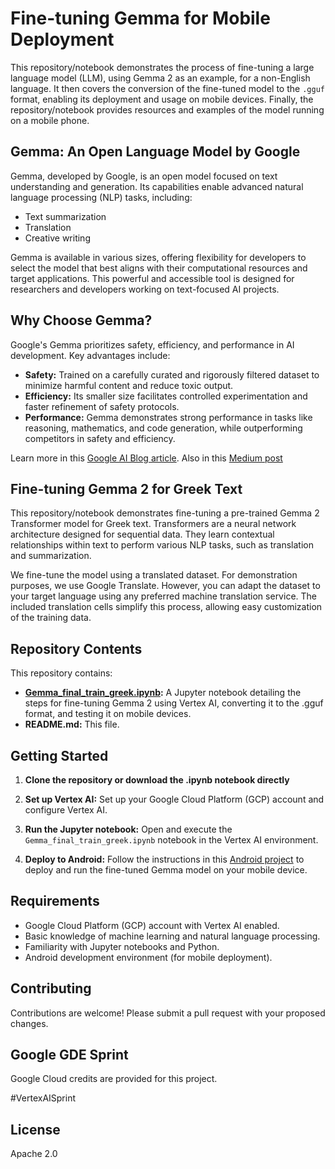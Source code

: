 # Fine-tuning Gemma for Mobile Deployment

This repository/notebook demonstrates the process of fine-tuning a large language model (LLM), using Gemma 2 as an example, for a non-English language. It then covers the conversion of the fine-tuned model to the `.gguf` format, enabling its deployment and usage on mobile devices. Finally, the repository/notebook provides resources and examples of the model running on a mobile phone.

## Gemma: An Open Language Model by Google

Gemma, developed by Google, is an open model focused on text understanding and generation. Its capabilities enable advanced natural language processing (NLP) tasks, including:

*   Text summarization
*   Translation
*   Creative writing

Gemma is available in various sizes, offering flexibility for developers to select the model that best aligns with their computational resources and target applications. This powerful and accessible tool is designed for researchers and developers working on text-focused AI projects.

## Why Choose Gemma?

Google's Gemma prioritizes safety, efficiency, and performance in AI development. Key advantages include:

*   **Safety:** Trained on a carefully curated and rigorously filtered dataset to minimize harmful content and reduce toxic output.
*   **Efficiency:** Its smaller size facilitates controlled experimentation and faster refinement of safety protocols.
*   **Performance:** Gemma demonstrates strong performance in tasks like reasoning, mathematics, and code generation, while outperforming competitors in safety and efficiency.

Learn more in this [Google AI Blog article](https://blog.google/technology/developers/gemma-open-models/). Also in this [Medium post](https://medium.com/googledeveloperseurope/why-to-choose-gemma-as-an-open-ai-model-37385f8cd20a)

## Fine-tuning Gemma 2 for Greek Text

This repository/notebook demonstrates fine-tuning a pre-trained Gemma 2 Transformer model for Greek text. Transformers are a neural network architecture designed for sequential data. They learn contextual relationships within text to perform various NLP tasks, such as translation and summarization.

We fine-tune the model using a translated dataset. For demonstration purposes, we use Google Translate. However, you can adapt the dataset to your target language using any preferred machine translation service. The included translation cells simplify this process, allowing easy customization of the training data.

## Repository Contents

This repository contains:

*   **[Gemma_final_train_greek.ipynb](Gemma_final_train_greek.ipynb):** A Jupyter notebook detailing the steps for fine-tuning Gemma 2 using Vertex AI, converting it to the .gguf format, and testing it on mobile devices.
*   **README.md:** This file.

## Getting Started

1.  **Clone the repository or download the .ipynb notebook directly**

2.  **Set up Vertex AI:** Set up your Google Cloud Platform (GCP) account and configure Vertex AI.

3.  **Run the Jupyter notebook:** Open and execute the `Gemma_final_train_greek.ipynb` notebook in the Vertex AI environment.

4.  **Deploy to Android:** Follow the instructions in this [Android project](https://github.com/shubham0204/SmolChat-Android) to deploy and run the fine-tuned Gemma model on your mobile device.

## Requirements

*   Google Cloud Platform (GCP) account with Vertex AI enabled.
*   Basic knowledge of machine learning and natural language processing.
*   Familiarity with Jupyter notebooks and Python.
*   Android development environment (for mobile deployment).

## Contributing

Contributions are welcome! Please submit a pull request with your proposed changes.

## Google GDE Sprint

Google Cloud credits are provided for this project.

#VertexAISprint

## License

Apache 2.0
